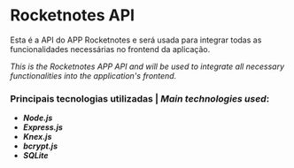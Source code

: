 # Rocketnotes API

Esta é a API do APP Rocketnotes e será usada para integrar todas as funcionalidades necessárias no frontend da aplicação.

*This is the Rocketnotes APP API and will be used to integrate all necessary functionalities into the application's frontend.*

### Principais tecnologias utilizadas | *Main technologies used*:

- __*Node.js*__
- __*Express.js*__
- __*Knex.js*__
- __*bcrypt.js*__
- __*SQLite*__





